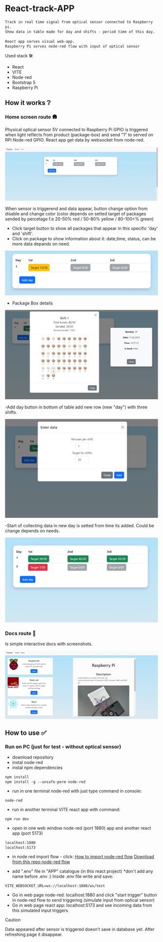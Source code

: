 # React-track-APP
```
Track in real time signal from optical sensor connected to Raspberry pi. 
Show data in table made for day and shifts - period time of this day.

React app serves visual web-app.
Raspberry Pi serves node-red flow with input of optical sensor
```

Used stack :hammer_and_wrench:
- React
- VITE
- Node-red
- Bootstrap 5
- Raspberry Pi


## How it works :grey_question:


### Home screen route :hut:
Physical optical sensor 5V connected to Raspberry Pi GPIO is triggered when light reflects from product (package-box) and send "1" to served on RPi Node-red GPIO.
React app get data by websocket from node-red.

![Home main screen](https://github.com/sowicz/React-track-app/blob/master/screenshots/main-screen.png)


When sensor is triggerend and data appear, button change option from disable and change color (color depends on setted target of packages sended by percetage f.e 20-50% red / 50-80% yellow / 80-100<% green)
- Click target button to show all packages that appear in this specific 'day' and 'shift'.
- Click on package to show information about it: date,time, status, can be more data depands on need.

![Data show when sensor is triggered](https://github.com/sowicz/React-track-app/blob/master/screenshots/data-triggering.png)


- Package Box details

![Package Box details](https://github.com/sowicz/React-track-app/blob/master/screenshots/box-details.png)


-Add day button in bottom of table add new row (new "day") with three shifts. 

![add day screen](https://github.com/sowicz/React-track-app/blob/master/screenshots/add-day.png)


-Start of collecting data in new day is setted from time its added. Could be change depends on needs.

![new day - new row](https://github.com/sowicz/React-track-app/blob/master/screenshots/new-day.png)



### Docs route :scroll:
Is simple interactive docs with screenshots.

![docs Rpi details](https://github.com/sowicz/React-track-app/blob/master/screenshots/rpi-details.png)



## How to use :white_check_mark:

### Run on PC (just for test - without optical sensor)
- download repository
- instal node-red
- instal npm dependencies

```
npm install
npm install -g --unsafe-perm node-red

```


- run in one terminal node-red with just type command in console:

```
node-red
```


- run in another terminal VITE react app with command:

```
npm run dev
```

- open in one web window node-red (port 1880) app and another react app (port 5173)

```
localhost:1880
localhost:5173
```

- in node red import flow - click:
[How to import node-red flow](https://nodered.org/docs/user-guide/editor/workspace/import-export)
[Download from this repo node-red flow](https://github.com/sowicz/React-track-app/blob/master/APP/Node-red-flow.json)

- add ".env" file in "APP" catalogue (in this react project)
*don't add any name before .env :)
Inside .env file write and save:
```
VITE_WEBSOCKET_URL=ws://localhost:1880/ws/test
```


- Go in web page node-red: localhost:1880 and click "start trigger" button in node-red flow to send triggering (simulate input from optical sensor)
- Go in web page react app: localhost:5173 and see incoming data from this simulated input triggers




> [!CAUTION]
> Data appeared after sensor is triggered doesn't save in database yet. After refreshing page it disappear.
